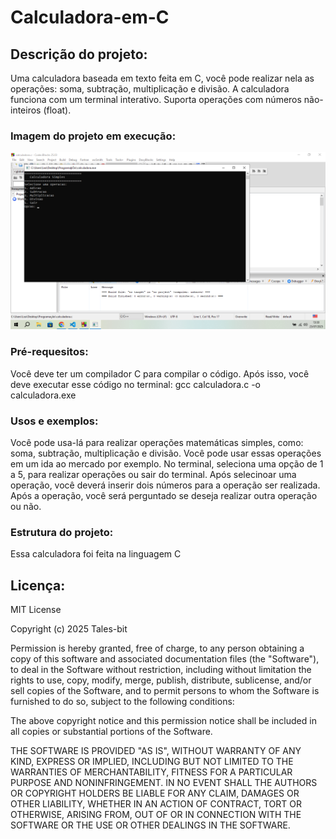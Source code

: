 # Calculadora-em-C

## Descrição do projeto:
Uma calculadora baseada em texto feita em C, você pode realizar nela as operações: soma, subtração, multiplicação e divisão. A calculadora funciona com um terminal interativo. Suporta operações com números não-inteiros (float).

### Imagem do projeto em execução:
![alt text](image.png)

### Pré-requesitos:
Você deve ter um compilador C para compilar o código. Após isso, você deve executar esse código no terminal: gcc calculadora.c -o calculadora.exe

### Usos e exemplos:
Você pode usa-lá para realizar operações matemáticas simples, como: soma, subtração, multiplicação e divisão. Você pode usar essas operações em um ida ao mercado por exemplo. No terminal, seleciona uma opção de 1 a 5, para realizar operações ou sair do terminal. Após selecinoar uma operação, você deverá inserir dois números para a operação ser realizada. Após a operação, você será perguntado se deseja realizar outra operação ou não.

### Estrutura do projeto:
Essa calculadora foi feita na linguagem C

## Licença:
MIT License

Copyright (c) 2025 Tales-bit

Permission is hereby granted, free of charge, to any person obtaining a copy
of this software and associated documentation files (the "Software"), to deal
in the Software without restriction, including without limitation the rights
to use, copy, modify, merge, publish, distribute, sublicense, and/or sell
copies of the Software, and to permit persons to whom the Software is
furnished to do so, subject to the following conditions:

The above copyright notice and this permission notice shall be included in all
copies or substantial portions of the Software.

THE SOFTWARE IS PROVIDED "AS IS", WITHOUT WARRANTY OF ANY KIND, EXPRESS OR
IMPLIED, INCLUDING BUT NOT LIMITED TO THE WARRANTIES OF MERCHANTABILITY,
FITNESS FOR A PARTICULAR PURPOSE AND NONINFRINGEMENT. IN NO EVENT SHALL THE
AUTHORS OR COPYRIGHT HOLDERS BE LIABLE FOR ANY CLAIM, DAMAGES OR OTHER
LIABILITY, WHETHER IN AN ACTION OF CONTRACT, TORT OR OTHERWISE, ARISING FROM,
OUT OF OR IN CONNECTION WITH THE SOFTWARE OR THE USE OR OTHER DEALINGS IN THE
SOFTWARE.
